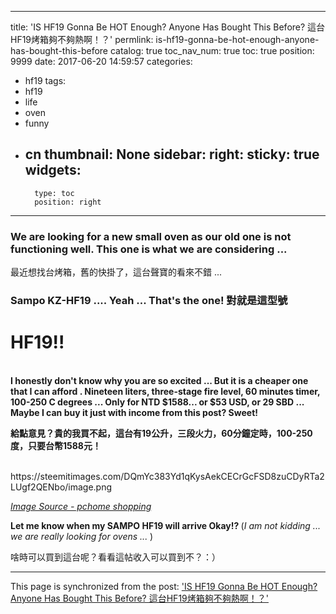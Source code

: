 
---
title: 'IS HF19 Gonna Be HOT Enough? Anyone Has Bought This Before? 這台HF19烤箱夠不夠熱啊！？'
permlink: is-hf19-gonna-be-hot-enough-anyone-has-bought-this-before
catalog: true
toc_nav_num: true
toc: true
position: 9999
date: 2017-06-20 14:59:57
categories:
- hf19
tags:
- hf19
- life
- oven
- funny
- cn
thumbnail: None
sidebar:
    right:
        sticky: true
widgets:
    -
        type: toc
        position: right
---


<html>
<h3>We are looking for a new small oven as our old one is not functioning well. This one is what we are considering ...&nbsp;</h3>
<p>最近想找台烤箱，舊的快掛了，這台聲寶的看來不錯 ...&nbsp;</p>
<h3><strong>Sampo KZ-HF19 .... Yeah ... That's the one! 對就是這型號</strong></h3>
<h1><strong>HF19!!</strong></h1>
<p><strong><br>
I honestly don't know why you are so excited ... But it is a cheaper one that I can afford . Nineteen liters, three-stage fire level, 60 minutes timer, 100-250 C degrees ... Only for NTD $1588... or $53 USD, or 29 SBD ... Maybe I can buy it just with income from this post? Sweet!</strong></p>
<p><strong>給點意見？貴的我買不起，這台有19公升，三段火力，60分鐘定時，100-250度，只要台幣1588元！<br>
&nbsp;&nbsp;&nbsp;</strong></p>
<p>https://steemitimages.com/DQmYc383Yd1qKysAekCECrGcFSD8zuCDyRTa2LUgf2QENbo/image.png</p>
<p><a href="http://24h.pchome.com.tw/prod/DMAG51-A69505593"><em>Image Source - pchome shopping</em></a></p>
<p><strong>Let me know when my SAMPO HF19 will arrive Okay!? </strong>(<em>I am not kidding ... we are really looking for ovens ... </em>)</p>
<p>啥時可以買到這台呢？看看這帖收入可以買到不？：）</p>
</html>

- - -

This page is synchronized from the post: ['IS HF19 Gonna Be HOT Enough? Anyone Has Bought This Before? 這台HF19烤箱夠不夠熱啊！？'](https://steemit.com/@deanliu/is-hf19-gonna-be-hot-enough-anyone-has-bought-this-before)
